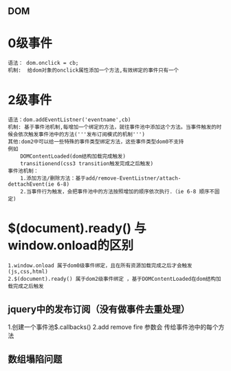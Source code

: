 ## DOM
 #  0级事件
    语法： dom.onclick = cb;
    机制:  给dom对象的onclick属性添加一个方法,有效绑定的事件只有一个
 #  2级事件
    语法：dom.addEventListner('eventname',cb)
    机制: 基于事件池机制,每增加一个绑定的方法，就往事件池中添加这个方法。当事件触发的时候会依次触发事件池中的方法('''发布订阅模式的机制''')
    其他:dom2中可以给一些特殊的事件类型绑定方法，这些事件类型dom0不支持
    例如
        DOMContentLoaded(dom结构加载完成触发)
        transitionend(css3 transition触发完成之后触发)
    事件池机制：
        1.添加方法/删除方法：基于add/remove-EventListner/attach-dettachEvent(ie 6-8)
        2.当事件行为触发，会把事件池中的方法按照增加的顺序依次执行.（ie 6-8 顺序不固定)
 # $(document).ready() 与 window.onload的区别
    1.window.onload 属于dom0级事件绑定，且在所有资源加载完成之后才会触发(js,css,html)
    2.$(document).ready() 属于dom2级事件绑定 ，基于DOMContentLoaded在dom结构加载完成之后触发
## jquery中的发布订阅（没有做事件去重处理）
   1.创建一个事件池$.callbacks()
   2.add 
     remove 
     fire 参数会 传给事件池中的每个方法
## 数组塌陷问题
